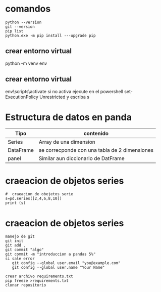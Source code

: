 # comandos
```
python --version
git --version
pip list
python.exe -m pip install ---upgrade pip
```
## crear entorno virtual
python -m venv env
## crear entorno virtual
env\scripts\activate
si no activa ejecute en el powershell
set-ExecutionPolicy Unrestricted
y escriba s


# Estructura de datos en panda
| Tipo      | contenido                                     |
| --------- | --------------------------------------------- |
| Series    | Array de una dimension                        |
| DataFrame | se correcponde con una tabla de 2 dimensiones |
| panel     | Similar aun diccionario de DatFrame           |
# craeacion  de objetos series
```
#  craeacion de obejetos serie
s=pd.series([2,4,6,8,10])
print (s)
```
# craeacion  de objetos series
```
manejo de git
git init
git add .
git commit "algo"
git commit -m "introduccion a pandas 5%"
si sale error
   git config --global user.email "you@example.com"
   git config --global user.name "Your Name"

crear archivo requirements.txt
pip freeze >requirements.txt
clonar repositorio
